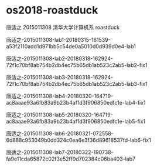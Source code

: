# os2018-roastduck

唐适之  2015011308  清华大学计算机系    roastduck

唐适之-2015011308-lab1-20180315-161539-a53f2110add1d971bb5c54de0a5010d0d939d0e4-lab1

唐适之-2015011308-lab2-20180318-162924-72f1c70bf8ab754b2db4ec75b65db1ab523c2ab5-lab2-fix1

唐适之-2015011308-lab3-20180318-162924-72f1c70bf8ab754b2db4ec75b65db1ab523c2ab5-lab3-fix1

唐适之-2015011308-lab4-20180320-164719-ac8aaae93a6fb83a9b23b4af1d3f906850edfc1e-lab4-fix1

唐适之-2015011308-lab5-20180320-164719-ac8aaae93a6fb83a9b23b4af1d3f906850edfc1e-lab5-fix1

唐适之-2015011308-lab6-20180321-072558-6d888c953049b0dd324c0ea6e3f36d89618537fd-lab6-fix1

唐适之-2015011308-lab7-20180322-190738-fa9e11cda65872c02f3e52ff0d702384c06ba403-lab7
